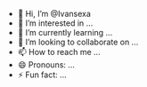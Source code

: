 - 👋 Hi, I’m @Ivansexa
- 👀 I’m interested in ...
- 🌱 I’m currently learning ...
- 💞️ I’m looking to collaborate on ...
- 📫 How to reach me ...
- 😄 Pronouns: ...
- ⚡ Fun fact: ...

<!---
Ivansexa/Ivansexa is a ✨ special ✨ repository because its `README.md` (this file) appears on your GitHub profile.
You can click the Preview link to take a look at your changes.
--->
